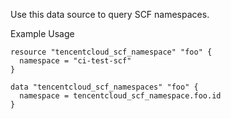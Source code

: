 Use this data source to query SCF namespaces.

Example Usage

```hcl
resource "tencentcloud_scf_namespace" "foo" {
  namespace = "ci-test-scf"
}

data "tencentcloud_scf_namespaces" "foo" {
  namespace = tencentcloud_scf_namespace.foo.id
}
```